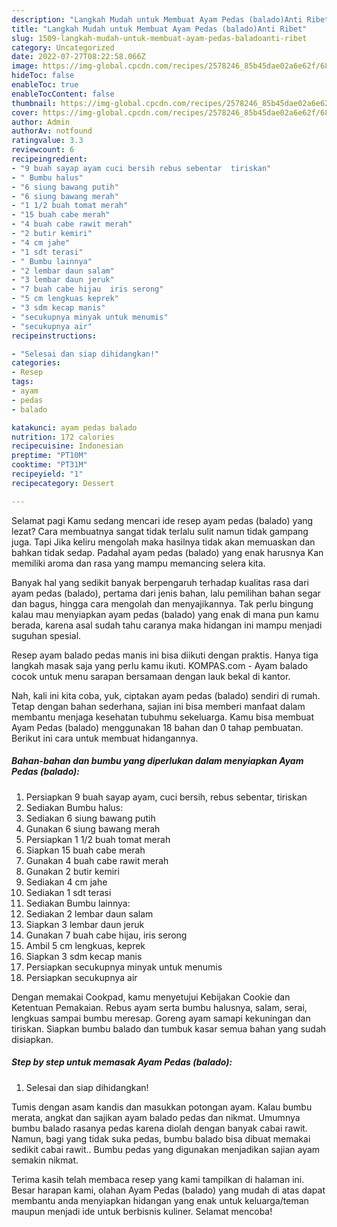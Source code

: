 ```yaml
---
description: "Langkah Mudah untuk Membuat Ayam Pedas (balado)Anti Ribet"
title: "Langkah Mudah untuk Membuat Ayam Pedas (balado)Anti Ribet"
slug: 1509-langkah-mudah-untuk-membuat-ayam-pedas-baladoanti-ribet
category: Uncategorized
date: 2022-07-27T08:22:58.066Z
image: https://img-global.cpcdn.com/recipes/2578246_85b45dae02a6e62f/680x482cq70/ayam-pedas-balado-foto-resep-utama.jpg
hideToc: false
enableToc: true
enableTocContent: false
thumbnail: https://img-global.cpcdn.com/recipes/2578246_85b45dae02a6e62f/680x482cq70/ayam-pedas-balado-foto-resep-utama.jpg
cover: https://img-global.cpcdn.com/recipes/2578246_85b45dae02a6e62f/680x482cq70/ayam-pedas-balado-foto-resep-utama.jpg
author: Admin
authorAv: notfound
ratingvalue: 3.3
reviewcount: 6
recipeingredient:
- "9 buah sayap ayam cuci bersih rebus sebentar  tiriskan"
- " Bumbu halus"
- "6 siung bawang putih"
- "6 siung bawang merah"
- "1 1/2 buah tomat merah"
- "15 buah cabe merah"
- "4 buah cabe rawit merah"
- "2 butir kemiri"
- "4 cm jahe"
- "1 sdt terasi"
- " Bumbu lainnya"
- "2 lembar daun salam"
- "3 lembar daun jeruk"
- "7 buah cabe hijau  iris serong"
- "5 cm lengkuas keprek"
- "3 sdm kecap manis"
- "secukupnya minyak untuk menumis"
- "secukupnya air"
recipeinstructions:

- "Selesai dan siap dihidangkan!"
categories:
- Resep
tags:
- ayam
- pedas
- balado

katakunci: ayam pedas balado 
nutrition: 172 calories
recipecuisine: Indonesian
preptime: "PT10M"
cooktime: "PT31M"
recipeyield: "1"
recipecategory: Dessert

---
```



Selamat pagi Kamu sedang mencari ide resep ayam pedas (balado) yang lezat? Cara membuatnya sangat tidak terlalu sulit namun tidak gampang juga. Tapi Jika keliru mengolah maka hasilnya tidak akan memuaskan dan bahkan tidak sedap. Padahal ayam pedas (balado) yang enak harusnya Kan memiliki aroma dan rasa yang mampu memancing selera kita.


Banyak hal yang sedikit banyak berpengaruh terhadap kualitas rasa dari ayam pedas (balado), pertama dari jenis bahan, lalu pemilihan bahan segar dan bagus, hingga cara mengolah dan menyajikannya. Tak perlu bingung kalau mau menyiapkan ayam pedas (balado) yang enak di mana pun kamu berada, karena asal sudah tahu caranya maka hidangan ini mampu menjadi suguhan spesial.

Resep ayam balado pedas manis ini bisa diikuti dengan praktis. Hanya tiga langkah masak saja yang perlu kamu ikuti. KOMPAS.com - Ayam balado cocok untuk menu sarapan bersamaan dengan lauk bekal di kantor.


Nah, kali ini kita coba, yuk, ciptakan ayam pedas (balado) sendiri di rumah. Tetap dengan bahan sederhana, sajian ini bisa memberi manfaat dalam membantu menjaga kesehatan tubuhmu sekeluarga. Kamu bisa membuat Ayam Pedas (balado) menggunakan 18 bahan dan 0 tahap pembuatan. Berikut ini cara untuk membuat hidangannya.

<!--inarticleads1-->

##### Bahan-bahan dan bumbu yang diperlukan dalam menyiapkan Ayam Pedas (balado):

1. Persiapkan 9 buah sayap ayam, cuci bersih, rebus sebentar,  tiriskan
1. Sediakan  Bumbu halus:
1. Sediakan 6 siung bawang putih
1. Gunakan 6 siung bawang merah
1. Persiapkan 1 1/2 buah tomat merah
1. Siapkan 15 buah cabe merah
1. Gunakan 4 buah cabe rawit merah
1. Gunakan 2 butir kemiri
1. Sediakan 4 cm jahe
1. Sediakan 1 sdt terasi
1. Sediakan  Bumbu lainnya:
1. Sediakan 2 lembar daun salam
1. Siapkan 3 lembar daun jeruk
1. Gunakan 7 buah cabe hijau,  iris serong
1. Ambil 5 cm lengkuas, keprek
1. Siapkan 3 sdm kecap manis
1. Persiapkan secukupnya minyak untuk menumis
1. Persiapkan secukupnya air


Dengan memakai Cookpad, kamu menyetujui Kebijakan Cookie dan Ketentuan Pemakaian. Rebus ayam serta bumbu halusnya, salam, serai, lengkuas sampai bumbu meresap. Goreng ayam samapi kekuningan dan tiriskan. Siapkan bumbu balado dan tumbuk kasar semua bahan yang sudah disiapkan. 

<!--inarticleads2-->

##### Step by step untuk memasak Ayam Pedas (balado):


1. Selesai dan siap dihidangkan!

Tumis dengan asam kandis dan masukkan potongan ayam. Kalau bumbu merata, angkat dan sajikan ayam balado pedas dan nikmat. Umumnya bumbu balado rasanya pedas karena diolah dengan banyak cabai rawit. Namun, bagi yang tidak suka pedas, bumbu balado bisa dibuat memakai sedikit cabai rawit.. Bumbu pedas yang digunakan menjadikan sajian ayam semakin nikmat. 

Terima kasih telah membaca resep yang kami tampilkan di halaman ini. Besar harapan kami, olahan Ayam Pedas (balado) yang mudah di atas dapat membantu anda menyiapkan hidangan yang enak untuk keluarga/teman maupun menjadi ide untuk berbisnis kuliner. Selamat mencoba!
